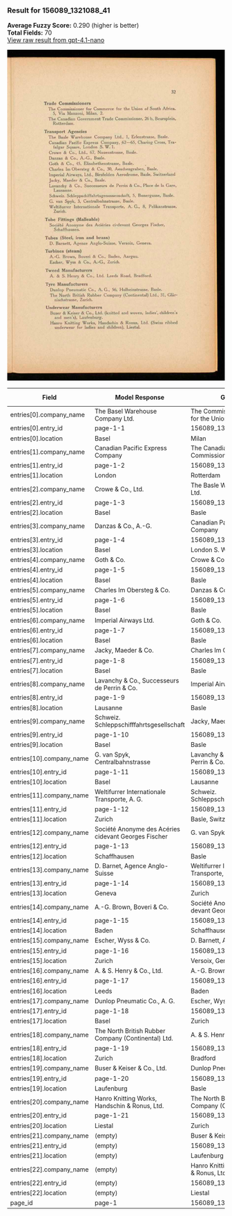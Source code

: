 ### Result for 156089_1321088_41
**Average Fuzzy Score:** 0.290 (higher is better)<br>
**Total Fields:** 70<br>
[View raw result from gpt-4.1-nano](https://github.com/RISE-UNIBAS/humanities_data_benchmark/blob/main/results/2025-10-28/T0345/request_T0345_156089_1321088_41.json)

<img src="https://github.com/RISE-UNIBAS/humanities_data_benchmark/blob/main/benchmarks/company_lists/images/156089_1321088_41.jpg?raw=true" alt="156089_1321088_41" width="600px">

| Field | Model Response | Ground Truth | Fuzzy Score | Match |
|-------|----------------|--------------|-------------|-------|
| entries[0].company_name | The Basel Warehouse Company Ltd. | The Commissioner for Commerce for the Union of South Africa | 0.352 | ❌ |
| entries[0].entry_id | page-1-1 | 156089_1321088_41-1 | 0.222 | ❌ |
| entries[0].location | Basel | Milan | 0.200 | ❌ |
| entries[1].company_name | Canadian Pacific Express Company | The Canadian Government Trade Commissioner | 0.459 | ❌ |
| entries[1].entry_id | page-1-2 | 156089_1321088_41-2 | 0.222 | ❌ |
| entries[1].location | London | Rotterdam | 0.267 | ❌ |
| entries[2].company_name | Crowe & Co., Ltd. | The Basle Warehouse Company Ltd. | 0.449 | ❌ |
| entries[2].entry_id | page-1-3 | 156089_1321088_41-3 | 0.222 | ❌ |
| entries[2].location | Basel | Basle | 0.800 | ❌ |
| entries[3].company_name | Danzas & Co., A.-G. | Canadian Pacific Express Company | 0.275 | ❌ |
| entries[3].entry_id | page-1-4 | 156089_1321088_41-4 | 0.222 | ❌ |
| entries[3].location | Basel | London S. W. 1. | 0.000 | ❌ |
| entries[4].company_name | Goth & Co. | Crowe & Co., Ltd. | 0.519 | ❌ |
| entries[4].entry_id | page-1-5 | 156089_1321088_41-5 | 0.222 | ❌ |
| entries[4].location | Basel | Basle | 0.800 | ❌ |
| entries[5].company_name | Charles Im Obersteg & Co. | Danzas & Co., A.-G. | 0.364 | ❌ |
| entries[5].entry_id | page-1-6 | 156089_1321088_41-6 | 0.222 | ❌ |
| entries[5].location | Basel | Basle | 0.800 | ❌ |
| entries[6].company_name | Imperial Airways Ltd. | Goth & Co. | 0.194 | ❌ |
| entries[6].entry_id | page-1-7 | 156089_1321088_41-7 | 0.222 | ❌ |
| entries[6].location | Basel | Basle | 0.800 | ❌ |
| entries[7].company_name | Jacky, Maeder & Co. | Charles Im Obersteg & Co. | 0.455 | ❌ |
| entries[7].entry_id | page-1-8 | 156089_1321088_41-8 | 0.222 | ❌ |
| entries[7].location | Basel | Basle | 0.800 | ❌ |
| entries[8].company_name | Lavanchy & Co., Successeurs de Perrin & Co. | Imperial Airways, Ltd. | 0.215 | ❌ |
| entries[8].entry_id | page-1-9 | 156089_1321088_41-9 | 0.222 | ❌ |
| entries[8].location | Lausanne | Basle | 0.462 | ❌ |
| entries[9].company_name | Schweiz. Schleppschifffahrtsgesellschaft | Jacky, Maeder & Co. | 0.169 | ❌ |
| entries[9].entry_id | page-1-10 | 156089_1321088_41-10 | 0.276 | ❌ |
| entries[9].location | Basel | Basle | 0.800 | ❌ |
| entries[10].company_name | G. van Spyk, Centralbahnstrasse | Lavanchy & Co., Successeurs de Perrin & Co. | 0.297 | ❌ |
| entries[10].entry_id | page-1-11 | 156089_1321088_41-11 | 0.276 | ❌ |
| entries[10].location | Basel | Lausanne | 0.462 | ❌ |
| entries[11].company_name | Weltifurrer Internationale Transporte, A. G. | Schweiz. Schleppschiffahrtsgenossenschaft | 0.306 | ❌ |
| entries[11].entry_id | page-1-12 | 156089_1321088_41-12 | 0.276 | ❌ |
| entries[11].location | Zurich | Basle, Switzerland | 0.083 | ❌ |
| entries[12].company_name | Société Anonyme des Acéries cidevant Georges Fischer | G. van Spyk | 0.159 | ❌ |
| entries[12].entry_id | page-1-13 | 156089_1321088_41-13 | 0.276 | ❌ |
| entries[12].location | Schaffhausen | Basle | 0.353 | ❌ |
| entries[13].company_name | D. Barnet, Agence Anglo-Suisse | Weltifurrer Internationale Transporte, A. G. | 0.270 | ❌ |
| entries[13].entry_id | page-1-14 | 156089_1321088_41-14 | 0.276 | ❌ |
| entries[13].location | Geneva | Zurich | 0.000 | ❌ |
| entries[14].company_name | A.-G. Brown, Boveri & Co. | Société Anonyme des Aciéries ci-devant Georges Fischer | 0.253 | ❌ |
| entries[14].entry_id | page-1-15 | 156089_1321088_41-15 | 0.276 | ❌ |
| entries[14].location | Baden | Schaffhausen | 0.353 | ❌ |
| entries[15].company_name | Escher, Wyss & Co. | D. Barnett, Agence Anglo-Suisse | 0.204 | ❌ |
| entries[15].entry_id | page-1-16 | 156089_1321088_41-16 | 0.276 | ❌ |
| entries[15].location | Zurich | Versoix, Geneva | 0.190 | ❌ |
| entries[16].company_name | A. & S. Henry & Co., Ltd. | A.-G. Brown, Boveri & Co. | 0.480 | ❌ |
| entries[16].entry_id | page-1-17 | 156089_1321088_41-17 | 0.276 | ❌ |
| entries[16].location | Leeds | Baden | 0.200 | ❌ |
| entries[17].company_name | Dunlop Pneumatic Co., A. G. | Escher, Wyss & Co., A.-G. | 0.423 | ❌ |
| entries[17].entry_id | page-1-18 | 156089_1321088_41-18 | 0.276 | ❌ |
| entries[17].location | Basel | Zurich | 0.000 | ❌ |
| entries[18].company_name | The North British Rubber Company (Continental) Ltd. | A. & S. Henry & Co., Ltd. | 0.368 | ❌ |
| entries[18].entry_id | page-1-19 | 156089_1321088_41-19 | 0.276 | ❌ |
| entries[18].location | Zurich | Bradford | 0.143 | ❌ |
| entries[19].company_name | Buser & Keiser & Co., Ltd. | Dunlop Pneumatic Co., A. G. | 0.415 | ❌ |
| entries[19].entry_id | page-1-20 | 156089_1321088_41-20 | 0.276 | ❌ |
| entries[19].location | Laufenburg | Basle | 0.267 | ❌ |
| entries[20].company_name | Hanro Knitting Works, Handschin & Ronus, Ltd. | The North British Rubber Company (Continental) Ltd. | 0.375 | ❌ |
| entries[20].entry_id | page-1-21 | 156089_1321088_41-21 | 0.276 | ❌ |
| entries[20].location | Liestal | Zurich | 0.154 | ❌ |
| entries[21].company_name | (empty) | Buser & Keiser & Co., Ltd. | 0.000 | ❌ |
| entries[21].entry_id | (empty) | 156089_1321088_41-22 | 0.000 | ❌ |
| entries[21].location | (empty) | Laufenburg | 0.000 | ❌ |
| entries[22].company_name | (empty) | Hanro Knitting Works, Handschin & Ronus, Ltd. | 0.000 | ❌ |
| entries[22].entry_id | (empty) | 156089_1321088_41-23 | 0.000 | ❌ |
| entries[22].location | (empty) | Liestal | 0.000 | ❌ |
| page_id | page-1 | 156089_1321088_41 | 0.087 | ❌ |
